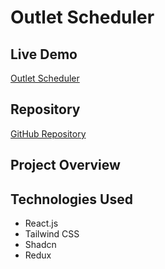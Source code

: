 # Outlet Scheduler

## Live Demo
[Outlet Scheduler](https://outlet-scheduler.vercel.app/)

## Repository
[GitHub Repository](https://github.com/Rayhan108/outlet-scheduler)

## Project Overview



## Technologies Used
- React.js
- Tailwind CSS
- Shadcn
- Redux



